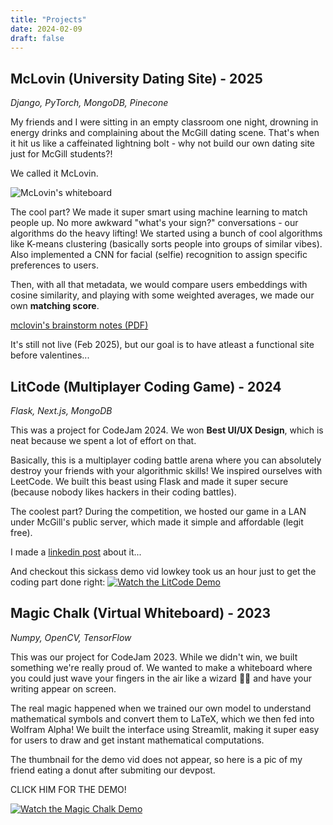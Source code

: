 ```yaml
---
title: "Projects"
date: 2024-02-09
draft: false
---
```


## McLovin (University Dating Site) - 2025

*Django, PyTorch, MongoDB, Pinecone*

My friends and I were sitting in an empty classroom one night, drowning in energy drinks and complaining about the McGill dating scene. That's when it hit us like a caffeinated lightning bolt - why not build our own dating site just for McGill students?!

We called it McLovin.

![McLovin's whiteboard](/images/mclovinboard.jpg)

The cool part? We made it super smart using machine learning to match people up. No more awkward "what's your sign?" conversations - our algorithms do the heavy lifting! We started using a bunch of cool algorithms like K-means clustering (basically sorts people into groups of similar vibes). Also implemented a CNN for facial (selfie) recognition to assign specific preferences to users.

Then, with all that metadata, we would compare users embeddings with cosine similarity, and playing with some weighted averages, we made our own **matching score**.

[mclovin's brainstorm notes (PDF)](/images/mclovinnotes.pdf)

It's still not live (Feb 2025), but our goal is to have atleast a functional site before valentines...



## LitCode (Multiplayer Coding Game) - 2024
*Flask, Next.js, MongoDB*

This was a project for CodeJam 2024. We won **Best UI/UX Design**, which is neat because we spent a lot of effort on that.

Basically, this is a multiplayer coding battle arena where you can absolutely destroy your friends with your algorithmic skills!
We inspired ourselves with LeetCode.
We built this beast using Flask and made it super secure (because nobody likes hackers in their coding battles).

The coolest part? During the competition, we hosted our game in a LAN under McGill's public server, which made it simple and affordable (legit free).

I made a [linkedin post](https://www.linkedin.com/posts/william-kiem-lafond-98ab61233_yay-we-won-i-mean-sorta-kevin-activity-7271293667343052801-0rF8?utm_source=share&utm_medium=member_desktop&rcm=ACoAADpepjoBIb-qvilUNkX0e7Izchf9AOm7M5U) about it...



And checkout this sickass demo vid lowkey took us an hour just to get the coding part done right:
[![Watch the LitCode Demo](https://img.youtube.com/vi/Hg4UC5cIdhc/maxresdefault.jpg)](https://www.youtube.com/watch?v=Hg4UC5cIdhc)

## Magic Chalk (Virtual Whiteboard) - 2023
*Numpy, OpenCV, TensorFlow*

This was our project for CodeJam 2023. While we didn't win, we built something we're really proud of. We wanted to make a whiteboard where you could just wave your fingers in the air like a wizard 🧙‍♂️ and have your writing appear on screen.

The real magic happened when we trained our own model to understand mathematical symbols and convert them to LaTeX, which we then fed into Wolfram Alpha! We built the interface using Streamlit, making it super easy for users to draw and get instant mathematical computations.

The thumbnail for the demo vid does not appear, so here is a pic of my friend eating a donut after submiting our devpost.

CLICK HIM FOR THE DEMO!

[![Watch the Magic Chalk Demo](/images/orlol.png)](https://www.youtube.com/watch?v=Cy3BYuwWMK0)
